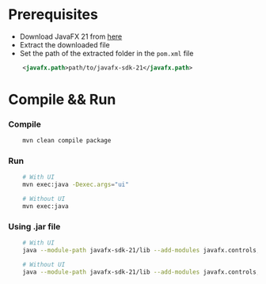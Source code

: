 # Prerequisites
- Download JavaFX 21 from [here](https://gluonhq.com/products/javafx/)
- Extract the downloaded file
- Set the path of the extracted folder in the `pom.xml` file
```xml
    <javafx.path>path/to/javafx-sdk-21</javafx.path>
```

# Compile && Run
### Compile
```bash
    mvn clean compile package
```
### Run
```bash
    # With UI
    mvn exec:java -Dexec.args="ui"
```
```bash
    # Without UI
    mvn exec:java
```

### Using .jar file
```bash
    # With UI
    java --module-path javafx-sdk-21/lib --add-modules javafx.controls,javafx.fxml -jar target/coding-theory-1.0-SNAPSHOT.jar ui
```

```bash
    # Without UI
    java --module-path javafx-sdk-21/lib --add-modules javafx.controls,javafx.fxml -jar target/coding-theory-1.0-SNAPSHOT.jar
```

